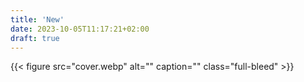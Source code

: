 ```yaml
---
title: 'New'
date: 2023-10-05T11:17:21+02:00
draft: true
---
```


{{< figure src="cover.webp" alt="" caption="" class="full-bleed" >}}